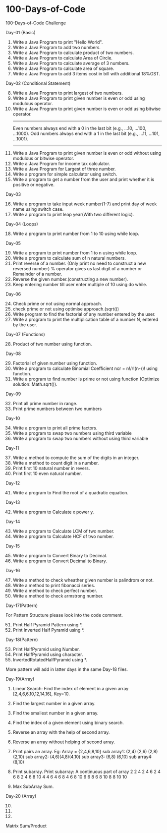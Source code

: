 # 100-Days-of-Code
100-Days-of-Code Challenge 

Day-01 (Basic)
1. Write a Java Program to print "Hello World".
2. Write a Java Program to add two numbers.
3. Write a Java Program to calculate product of two numbers.
4. Write a Java Program to calculate Area of Circle.
5. Write a Java Program to calculate average of 3 numbers.
6. Write a Java Program to calculate area of square.
7. Write a Java Program to add 3 items cost in bill with additional 18%GST.

Day-02 (Conditional Statement)

8. Write a Java Program to print largest of two numbers.
9. Write a Java Program to print given number is even or odd using modulous operator.
10. Write a Java Program to print given number is even or odd using bitwise operator.
    *********************************************************************************
    Even numbers always end with a 0 in the last bit (e.g., ...10, ...100, ...1000).
    Odd numbers always end with a 1 in the last bit (e.g., ...11, ...101, ...1001).
    ***********************************************************************************
11. Write a Java Program to print given number is even or odd without using modulous or bitwise operator.
12. Write a Java Program for income tax calculator.
13. Write a Java Program for Largest of three number.
14. Write a program for simple calculator using switch.
15. Write a program to get a number from the user and print whether it is positive or negative.

Day-03 

16. Write a program to take input week number(1-7) and print day of week name using switch case.
17. Write a program to print leap year(With two different logic).

Day-04 (Loops)

18. Write a program to print number from 1 to 10 using while loop.

Day-05

19. Write a program to print number from 1 to n using while loop.
20. Write a program to calculate sum of n natural numbers.
21. Print reverse of a number. (Only print no need to construct a new reversed number) % operator
     gives us last digit of a number or Remainder of a number.
22. Reverse the given number.(constructing a new number).
23. Keep entering number till user enter multiple of 10 using do while.

Day-06

24. Check prime or not using normal approach.
25. check prime or not using optimise approach.(sqrt())
26. Write program to find the factorial of any number entered by the user.
27. Write a program to print the multiplication table of a number N, entered by the user.

Day-07 (Functions)

28. Product of two number using function.

Day-08 

29. Factorial of given number using function.
30. Write a program to calculate Binomial Coefficient ncr = n!/r!(n-r)! using function.
31. Write a program to find number is prime or not using function (Optimize solution: Math.sqrt()).

Day-09

32. Print all prime number in range.
33. Print prime numbers between two numbers

Day-10

34. Write a program to print all prime factors.
35. Write a program to swap two numbers using third variable
36. Write a program to swap two numbers without using third variable

Day-11

37. Write a method to compute the sum of the digits in an integer.
38. Write a method to count digit in a number.
39. Print first 10 natural number in revers.
40. Print first 10 even natural number.

Day-12

41. Write a program to Find the root of a quadratic equation.

Day-13

42. Write a program to Calculate x power y.

Day-14

43. Write a program to Calculate LCM of two number.
44. Write a program to Calculate HCF of two number.

Day-15

45. Write a program to Convert Binary to Decimal.
46. Write a program to Convert Decimal to Binary.

Day-16

47. Write a method to check wheather given number is palindrom or not.
48. Write a method to print fibonacci series.
49. Write a method to check perfect number.
50. Write a method to check armstrong number.

Day-17(Pattern)

For Pattern Structure please look into the code comment.

51. Print Half Pyramid Pattern using *.
52. Print Inverted Half Pyramid using *. 

Day-18(Pattern)

53. Print HalfPyramid using Number.
54. Print HalfPyramid using character.
55. InvertedRotatedHalfPyramid using *.

More pattern will add in latter days in the same Day-18 files.

Day-19(Array)

1. Linear Search: Find the index of element in a given array [2,4,6,6,10,12,14,16], Key=10.
2. Find the largest number in a given array.
3. Find the smallest number in a given array.
4. Find the index of a given element using binary search.
5. Reverse an array with the help of second array.
6. Reverse an array without helping of second array.
7. Print pairs an array. 
Eg: Array = {2,4,6,8,10}
    sub array1: (2,4) (2,6) (2,8) (2,10)
    sub array2: (4,6)(4,8)(4,10)
    sub array3: (6,8) (6,10)
    sub array4: (8,10)
    
8. Print subarray.
    Print subarray: A continuous part of array
    2
    2 4
    2 4 6
    2 4 6 8
    2 4 6 8 10
    4
    4 6
    4 6 8
    4 6 8 10
    6
    6 8
    6 8 10
    8
    8 10
    10
    
9. Max SubArray Sum.


Day-20 (Array)

10. 
11. 
12. 




Matrix Sum/Product